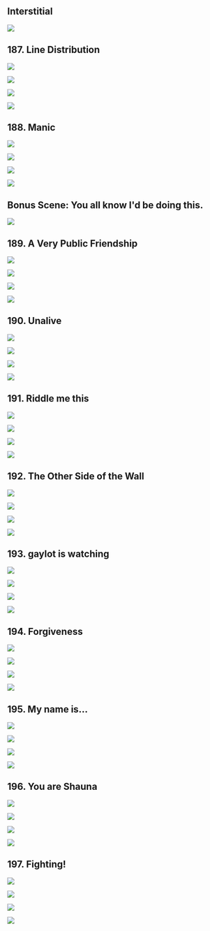 ## Interstitial

![](https://pbs.twimg.com/media/GDaCGsHasAEydLW.jpg)


## 187. Line Distribution 

![](https://pbs.twimg.com/media/GDaDdrqbUAAcMzD.jpg) 

![](https://pbs.twimg.com/media/GDaDd8BaoAMy6F5.jpg) 

![](https://pbs.twimg.com/media/GDaDeMfacAAaEl1.jpg) 

![](https://pbs.twimg.com/media/GDaDeiMb0AENMA_.jpg)


## 188. Manic 

![](https://pbs.twimg.com/media/GDaYGlnaoAAfSIA.jpg) 

![](https://pbs.twimg.com/media/GDaYGxhaUAAvmrx.jpg) 

![](https://pbs.twimg.com/media/GDaYG-YagAAeZS3.jpg) 

![](https://pbs.twimg.com/media/GDaYHLRbsAAFvNZ.jpg)


## Bonus Scene: You all know I'd be doing this. 

![](https://pbs.twimg.com/media/GDajpHGaIAAz6_-.jpg)


## 189. A Very Public Friendship 

![](https://pbs.twimg.com/media/GDbXRXba0AA_9g8.jpg) 

![](https://pbs.twimg.com/media/GDbXRjkaMAAO_le.jpg) 

![](https://pbs.twimg.com/media/GDbXRu-agAABrFX.jpg) 

![](https://pbs.twimg.com/media/GDbXR69b0AAnZfY.jpg)


## 190. Unalive 

![](https://pbs.twimg.com/media/GDeb6_8bwAAmDmy.jpg) 

![](https://pbs.twimg.com/media/GDeb7NYbEAAX4dO.jpg) 

![](https://pbs.twimg.com/media/GDeb7draEAA5jUm.jpg) 

![](https://pbs.twimg.com/media/GDeb7vVaYAAlmAZ.jpg)


## 191. Riddle me this 

![](https://pbs.twimg.com/media/GDfC31kWwAAKflQ.jpg) 

![](https://pbs.twimg.com/media/GDfC4IfWUAMRbrm.jpg) 

![](https://pbs.twimg.com/media/GDfC4fhXUAACiMm.jpg) 

![](https://pbs.twimg.com/media/GDfC40yX0AEmbcb.jpg)


## 192. The Other Side of the Wall 

![](https://pbs.twimg.com/media/GDfgwAvbkAASD4I.jpg) 

![](https://pbs.twimg.com/media/GDfgwO8awAAfEHI.jpg) 

![](https://pbs.twimg.com/media/GDfgwgeaUAAOBae.jpg) 

![](https://pbs.twimg.com/media/GDfgw1sbsAAkYjs.jpg)


## 193.  gaylot is watching 

![](https://pbs.twimg.com/media/GDf1RlhbMAEx4gn.jpg) 

![](https://pbs.twimg.com/media/GDf1RyFagAQ8Ygo.jpg) 

![](https://pbs.twimg.com/media/GDf1SAlagAAO-xc.jpg) 

![](https://pbs.twimg.com/media/GDf1SPYbMAQ9Ff5.jpg)


## 194. Forgiveness 

![](https://pbs.twimg.com/media/GDgHgBIbMAIyVni.jpg) 

![](https://pbs.twimg.com/media/GDgHgOgbMAI8Tfj.jpg) 

![](https://pbs.twimg.com/media/GDgHgaRaQAALh94.jpg) 

![](https://pbs.twimg.com/media/GDgHgm7bMAEC_hs.jpg)


## 195. My name is... 

![](https://pbs.twimg.com/media/GDgZCZzb0AAT9BR.jpg) 

![](https://pbs.twimg.com/media/GDgZCmaacAAiPzi.jpg) 

![](https://pbs.twimg.com/media/GDgZCzraYAAEFEa.jpg) 

![](https://pbs.twimg.com/media/GDgZDA2bQAAvwpU.jpg)


## 196. You are Shauna 

![](https://pbs.twimg.com/media/GDy312-bMAA4g_P.jpg) 

![](https://pbs.twimg.com/media/GDy32DeawAE02Og.jpg) 

![](https://pbs.twimg.com/media/GDy32PgbUAAOpn2.jpg) 

![](https://pbs.twimg.com/media/GDy32eWa0AAZF2x.jpg)


## 197. Fighting! 

![](https://pbs.twimg.com/media/GDzb_XEaEAASPB5.jpg) 

![](https://pbs.twimg.com/media/GDzb_nEbcAA1wuk.jpg) 

![](https://pbs.twimg.com/media/GDzb_zXbIAAbCDS.jpg) 

![](https://pbs.twimg.com/media/GDzcADUa8AAuNHK.jpg)
